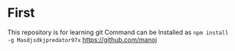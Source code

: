 # First
This repository is for learning git
Command can be Installed as `npm install -g Masdjsdkjpredator97x`
https://github.com/manoj
